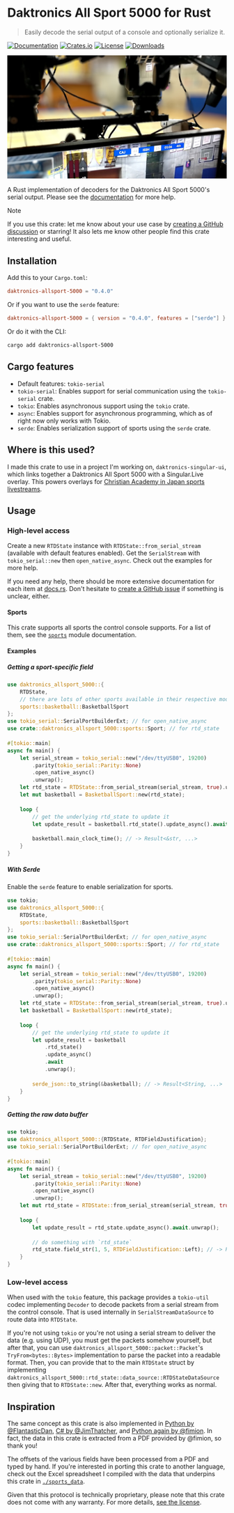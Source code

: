 # Daktronics All Sport 5000 for Rust

> Easily decode the serial output of a console and optionally serialize it.

[![Documentation](https://docs.rs/daktronics-allsport-5000/badge.svg)](https://docs.rs/daktronics-allsport-5000)
[![Crates.io](https://img.shields.io/crates/v/daktronics-allsport-5000.svg)](https://crates.io/crates/daktronics-allsport-5000)
[![License](https://img.shields.io/crates/l/daktronics-allsport-5000.svg)](https://github.com/daktronics-allsport-5000-rs/iced/blob/master/LICENSE)
[![Downloads](https://img.shields.io/crates/d/daktronics-allsport-5000.svg)](https://crates.io/crates/daktronics-allsport-5000)

![](./assets/in-action.jpg)

A Rust implementation of decoders for the Daktronics All Sport 5000's serial
output. Please see the [documentation](https://docs.rs/daktronics-allsport-5000)
for more help.

> [!NOTE]
>
> If you use this crate: let me know about your use case by
> [creating a GitHub discussion](https://github.com/zabackary/daktronics-allsport-5000-rs/discussions)
> or starring! It also lets me know other people find this crate interesting and
> useful.

## Installation

Add this to your `Cargo.toml`:

```toml
daktronics-allsport-5000 = "0.4.0"
```

Or if you want to use the `serde` feature:

```toml
daktronics-allsport-5000 = { version = "0.4.0", features = ["serde"] }
```

Or do it with the CLI:

```sh
cargo add daktronics-allsport-5000
```

## Cargo features

- Default features: `tokio-serial`
- `tokio-serial`: Enables support for serial communication using the
  `tokio-serial` crate.
- `tokio`: Enables asynchronous support using the `tokio` crate.
- `async`: Enables support for asynchronous programming, which as of right now
  only works with Tokio.
- `serde`: Enables serialization support of sports using the `serde` crate.

## Where is this used?

I made this crate to use in a project I'm working on, `daktronics-singular-ui`,
which links together a Daktronics All Sport 5000 with a Singular.Live overlay.
This powers overlays for
[Christian Academy in Japan sports livestreams](https://caj.ac.jp/live).

## Usage

### High-level access

Create a new `RTDState` instance with `RTDState::from_serial_stream` (available
with default features enabled). Get the `SerialStream` with `tokio_serial::new`
then `open_native_async`. Check out the examples for more help.

If you need any help, there should be more extensive documentation for each item
at [docs.rs](https://docs.rs/daktronics-allsport-5000). Don't hesitate to
[create a GitHub issue](https://github.com/zabackary/daktronics-allsport-5000-rs/issues)
if something is unclear, either.

#### Sports

This crate supports all sports the control console supports. For a list of them,
see the
[`sports`](https://docs.rs/daktronics-allsport-5000/latest/daktronics_allsport_5000/sports/index.html)
module documentation.

#### Examples

##### Getting a sport-specific field

```rust
use daktronics_allsport_5000::{
    RTDState,
    // there are lots of other sports available in their respective modules
    sports::basketball::BasketballSport
};
use tokio_serial::SerialPortBuilderExt; // for open_native_async
use crate::daktronics_allsport_5000::sports::Sport; // for rtd_state

#[tokio::main]
async fn main() {
    let serial_stream = tokio_serial::new("/dev/ttyUSB0", 19200)
        .parity(tokio_serial::Parity::None)
        .open_native_async()
        .unwrap();
    let rtd_state = RTDState::from_serial_stream(serial_stream, true).unwrap();
    let mut basketball = BasketballSport::new(rtd_state);

    loop {
        // get the underlying rtd_state to update it
        let update_result = basketball.rtd_state().update_async().await.unwrap();

        basketball.main_clock_time(); // -> Result<&str, ...>
    }
}
```

##### With Serde

Enable the `serde` feature to enable serialization for sports.

```rust
use tokio;
use daktronics_allsport_5000::{
    RTDState,
    sports::basketball::BasketballSport
};
use tokio_serial::SerialPortBuilderExt; // for open_native_async
use crate::daktronics_allsport_5000::sports::Sport; // for rtd_state

#[tokio::main]
async fn main() {
    let serial_stream = tokio_serial::new("/dev/ttyUSB0", 19200)
        .parity(tokio_serial::Parity::None)
        .open_native_async()
        .unwrap();
    let rtd_state = RTDState::from_serial_stream(serial_stream, true).unwrap();
    let basketball = BasketballSport::new(rtd_state);

    loop {
        // get the underlying rtd_state to update it
        let update_result = basketball
            .rtd_state()
            .update_async()
            .await
            .unwrap();

        serde_json::to_string(&basketball); // -> Result<String, ...>
    }
}
```

##### Getting the raw data buffer

```rust
use tokio;
use daktronics_allsport_5000::{RTDState, RTDFieldJustification};
use tokio_serial::SerialPortBuilderExt; // for open_native_async

#[tokio::main]
async fn main() {
    let serial_stream = tokio_serial::new("/dev/ttyUSB0", 19200)
        .parity(tokio_serial::Parity::None)
        .open_native_async()
        .unwrap();
    let mut rtd_state = RTDState::from_serial_stream(serial_stream, true).unwrap();

    loop {
        let update_result = rtd_state.update_async().await.unwrap();

        // do something with `rtd_state`
        rtd_state.field_str(1, 5, RTDFieldJustification::Left); // -> Result<&str, ...>
    }
}
```

### Low-level access

When used with the `tokio` feature, this package provides a `tokio-util` codec
implementing `Decoder` to decode packets from a serial stream from the control
console. That is used internally in `SerialStreamDataSource` to route data into
`RTDState`.

If you're not using `tokio` or you're not using a serial stream to deliver the
data (e.g. using UDP), you must get the packets somehow yourself, but after
that, you can use `daktronics_allsport_5000::packet::Packet`'s
`TryFrom<bytes::Bytes>` implementation to parse the packet into a readable
format. Then, you can provide that to the main `RTDState` struct by implementing
`daktronics_allsport_5000::rtd_state::data_source::RTDStateDataSource` then
giving that to `RTDState::new`. After that, everything works as normal.

## Inspiration

The same concept as this crate is also implemented in
[Python by @FlantasticDan](https://github.com/FlantasticDan/scorebox-consoles),
[C# by @JimThatcher](https://github.com/JimThatcher/sport-streamer), and
[Python again by @fimion](https://github.com/fimion/pydak). In fact, the data in
this crate is extracted from a PDF provided by @fimion, so thank you!

The offsets of the various fields have been processed from a PDF and typed by
hand. If you're interested in porting this crate to another language, check out
the Excel spreadsheet I compiled with the data that underpins this crate in
[`./sports_data`](./sports_data/).

Given that this protocol is technically proprietary, please note that this crate
does not come with any warranty. For more details,
[see the license](./LICENSE.md).
